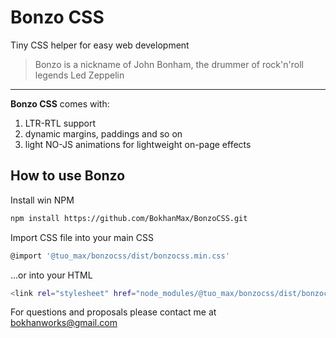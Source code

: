 # Bonzo CSS

Tiny CSS helper for easy web development

> Bonzo is a nickname of John Bonham, the drummer of rock'n'roll legends Led Zeppelin

---

**Bonzo CSS** comes with:

1. LTR-RTL support
2. dynamic margins, paddings and so on
3. light NO-JS animations for lightweight on-page effects

## How to use Bonzo

Install win NPM

```sh
npm install https://github.com/BokhanMax/BonzoCSS.git
```

Import CSS file into your main CSS

```sh
@import '@tuo_max/bonzocss/dist/bonzocss.min.css'
```

...or into your HTML

```sh
<link rel="stylesheet" href="node_modules/@tuo_max/bonzocss/dist/bonzocss.min.css">
```

For questions and proposals please contact me at <bokhanworks@gmail.com>
